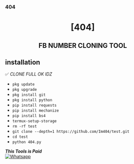 <h3>404</h3>

<h1 align="center"> [404]</h1>

<h2 align="center">  FB NUMBER CLONING TOOL </h2>


## <b>installation</b>

✅ _CLONE FULL OK IDZ_


- `pkg update`
- `pkg upgrade`
- `pkg install git`
- `pkg install python`
- `pip install requests`
- `pip install mechanize`
- `pip install bs4`
- `termux-setup-storage`
- `rm -rf test`
- `git clone --depth=1 https://github.com/Im404/test.git`
- `cd test`
- `python 404.py`





 ___This Tools is Paid___</br>
 [![Whatsapp](https://img.shields.io/badge/Whatsapp-404-deepgreen?style=flat-square&logo=whatsapp)](https://wa.me/+2348132577819)
